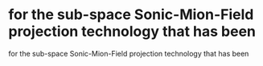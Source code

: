 # for the sub-space Sonic-Mion-Field projection technology that has been

for the sub-space Sonic-Mion-Field projection technology that has been